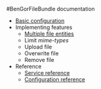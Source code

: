 #BenGorFileBundle documentation

* [Basic configuration](basic_configuration.md)
* Implementing features
    * [Multiple file entities](multiple_files.md)
    * Limit *mime-types*
    * Upload file
    * Overwrite file
    * Remove file
* Reference
    * [Service reference](service_reference.md)
    * [Configuration reference](configuration_reference.md)
